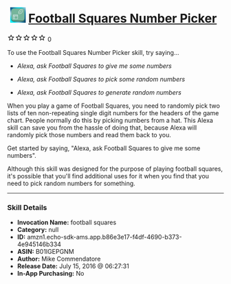 # &nbsp;<img src="skill_icon" alt="Football Squares Number Picker icon" width="36"> [Football Squares Number Picker](http://alexa.amazon.com/#skills/amzn1.echo-sdk-ams.app.b86e3e17-f4df-4690-b373-4e945146b334)
![0 stars](../../images/ic_star_border_black_18dp_1x.png)![0 stars](../../images/ic_star_border_black_18dp_1x.png)![0 stars](../../images/ic_star_border_black_18dp_1x.png)![0 stars](../../images/ic_star_border_black_18dp_1x.png)![0 stars](../../images/ic_star_border_black_18dp_1x.png) 0

To use the Football Squares Number Picker skill, try saying...

* *Alexa, ask Football Squares to give me some numbers*

* *Alexa, ask Football Squares to pick some random numbers*

* *Alexa, ask Football Squares to generate random numbers*

When you play a game of Football Squares, you need to randomly pick two lists of ten non-repeating single digit numbers for the headers of the game chart.  People normally do this by picking numbers from a hat.  This Alexa skill can save you from the hassle of doing that, because Alexa will randomly pick those numbers and read them back to you.

Get started by saying, "Alexa, ask Football Squares to give me some numbers".

Although this skill was designed for the purpose of playing football squares, it's possible that you'll find additional uses for it when you find that you need to pick random numbers for something.

***

### Skill Details

* **Invocation Name:** football squares
* **Category:** null
* **ID:** amzn1.echo-sdk-ams.app.b86e3e17-f4df-4690-b373-4e945146b334
* **ASIN:** B01IGEPGNM
* **Author:** Mike Commendatore
* **Release Date:** July 15, 2016 @ 06:27:31
* **In-App Purchasing:** No
